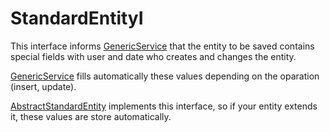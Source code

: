 # StandardEntityI #


This interface informs [GenericService](GenericService.md) that the entity to be saved contains special fields with user and date who creates and changes the entity.

[GenericService](GenericService.md) fills automatically these values depending on the oparation (insert, update).

[AbstractStandardEntity](AbstractStandardEntity.md) implements this interface, so if your entity extends it, these values are store automatically.